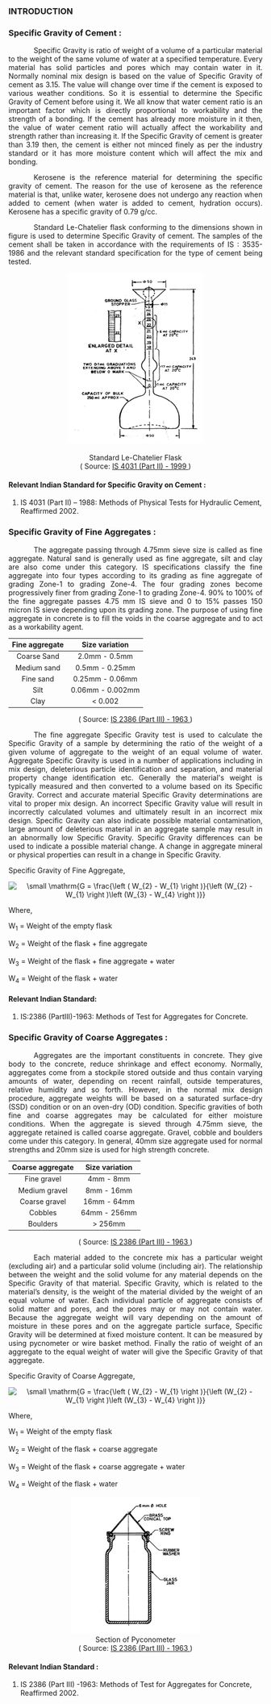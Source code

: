 ### INTRODUCTION<br>

### Specific Gravity of Cement :

<p style="text-indent:50px; text-align: justify">Specific Gravity is ratio of weight of a volume of a particular material to the weight of the same volume of water at a specified temperature. Every material has solid particles and pores which may contain water in it. Normally nominal mix design is based on the value of Specific Gravity of cement as 3.15. The value will change over time if the cement is exposed to various weather conditions. So it is essential to determine the Specific Gravity of Cement before using it. We all know that water cement ratio is an important factor which is directly proportional to workability and the strength of a bonding. If the cement has already more moisture in it then, the value of water cement ratio will actually affect the workability and strength rather than increasing it. If the Specific Gravity of cement is greater than 3.19 then, the cement is either not minced finely as per the industry standard or it has more moisture content which will affect the mix and bonding.</p>

<p style="text-indent:50px; text-align: justify">Kerosene is the reference material for determining the specific gravity of cement. The reason for the use of kerosene as the reference material is that, unlike water, kerosene does not undergo any reaction when added to cement (when water is added to cement, hydration occurs). Kerosene has a specific gravity of 0.79 g/cc.</p>

<p style="text-indent:50px; text-align: justify">Standard Le-Chatelier flask conforming to the dimensions shown in figure is used to determine Specific Gravity of cement. The samples of the cement shall be taken in accordance with the requirements of IS : 3535-1986 and the relevant standard specification for the type of cement being tested.</p>

<center>
<img src="images/theorypic-1.png"></img><br><br>
Standard Le-Chatelier Flask <br>
( Source: <a href="https://www.google.com/url?sa=t&rct=j&q=&esrc=s&source=web&cd=&cad=rja&uact=8&ved=2ahUKEwiMyK-KlYryAhWRbn0KHQwvAyUQFjAAegQIBRAD&url=https%3A%2F%2Flaw.resource.org%2Fpub%2Fin%2Fbis%2FS03%2Fis.4031.2.1999.pdf&usg=AOvVaw3XRG0zTdnkHY-MRH1otBLr">IS 4031 (Part II) - 1999 </a>)
</center>

#### Relevant Indian Standard for Specific Gravity on Cement :
1. IS 4031 (Part II) – 1988: Methods of Physical Tests for Hydraulic Cement, Reaffirmed 2002.<br>

### Specific Gravity of Fine Aggregates :

<p style="text-indent:50px; text-align: justify">The aggregate passing through 4.75mm sieve size is called as fine aggregate. Natural sand is generally used as fine aggregate, silt and clay are also come under this category. IS specifications classify the fine aggregate into four types according to its grading as fine aggregate of grading Zone-1 to grading Zone-4. The four grading zones become progressively finer from grading Zone-1 to grading Zone-4. 90% to 100% of the fine aggregate passes 4.75 mm IS sieve and 0 to 15% passes 150 micron IS sieve depending upon its grading zone. The purpose of using fine aggregate in concrete is to fill the voids in the coarse aggregate and to act as a workability agent.</p>

<center>

 Fine aggregate |   Size variation
:---:|:---:
Coarse Sand | 2.0mm - 0.5mm
Medium sand |	0.5mm - 0.25mm
Fine sand |	0.25mm - 0.06mm
Silt |	0.06mm - 0.002mm
Clay |	< 0.002

( Source: <a href="../experiment/images/pdf/is.2386.3.1963.pdf">IS 2386 (Part III) - 1963 </a>)
</center>

<p style="text-indent:50px; text-align: justify">The fine aggregate Specific Gravity test is used to calculate the Specific Gravity of a sample by determining the ratio of the weight of a given volume of aggregate to the weight of an equal volume of water. Aggregate Specific Gravity is used in a number of applications including in mix design, deleterious particle identification and separation, and material property change identification etc. Generally the material's weight is typically measured and then converted to a volume based on its Specific Gravity. Correct and accurate material Specific Gravity determinations are vital to proper mix design. An incorrect Specific Gravity value will result in incorrectly calculated volumes and ultimately result in an incorrect mix design. Specific Gravity can also indicate possible material contamination, large amount of deleterious material in an aggregate sample may result in an abnormally low Specific Gravity. Specific Gravity differences can be used to indicate a possible material change. A change in aggregate mineral or physical properties can result in a change in Specific Gravity.</p>

Specific Gravity of Fine Aggregate,
<center>
<img src="http://latex.codecogs.com/png.latex?\fn_jvn&space;\small&space;\mathrm{G&space;=&space;\frac{\left&space;(&space;W_{2}&space;-&space;W_{1}&space;\right&space;)}{\left&space;(W_{2}&space;-&space;W_{1}&space;\right&space;)\left&space;(W_{3}&space;-&space;W_{4}&space;\right&space;)}}" title="\small \mathrm{G = \frac{\left ( W_{2} - W_{1} \right )}{\left (W_{2} - W_{1} \right )\left (W_{3} - W_{4} \right )}}" />
</center>

Where,

W<sub>1</sub> = Weight of the empty flask

W<sub>2</sub> = Weight of the flask + fine aggregate

W<sub>3</sub> = Weight of the flask + fine aggregate + water

W<sub>4</sub> = Weight of the flask + water

#### Relevant Indian Standard:
1. IS:2386 (PartIII)-1963: Methods of Test for Aggregates for Concrete.<br>

### Specific Gravity of Coarse Aggregates :

<p style="text-indent:50px; text-align: justify">Aggregates are the important constituents in concrete. They give body to the concrete, reduce shrinkage and effect economy. Normally, aggregates come from a stockpile stored outside and thus contain varying amounts of water, depending on recent rainfall, outside temperatures, relative humidity and so forth. However, in the normal mix design procedure, aggregate weights will be based on a saturated surface-dry (SSD) condition or on an oven-dry (OD) condition. Specific gravities of both fine and coarse aggregates may be calculated for either moisture conditions. When the aggregate is sieved through 4.75mm sieve, the aggregate retained is called coarse aggregate. Gravel, cobble and boulders come under this category. In general, 40mm size aggregate used for normal strengths and 20mm size is used for high strength concrete.</p>

<center>

Coarse aggregate |   Size variation
:---:|:---:
Fine gravel |	4mm - 8mm
Medium gravel |	8mm - 16mm
Coarse gravel |	16mm - 64mm
Cobbles |	64mm - 256mm
Boulders |	> 256mm

( Source: <a href="../experiment/images/pdf/is.2386.3.1963.pdf">IS 2386 (Part III) - 1963 </a>)
</center>

<p style="text-indent:50px; text-align: justify">Each material added to the concrete mix has a particular weight (excluding air) and a particular solid volume (including air). The relationship between the weight and the solid volume for any material depends on the Specific Gravity of that material. Specific Gravity, which is related to the material’s density, is the weight of the material divided by the weight of an equal volume of water. Each individual particle of aggregate consists of solid matter and pores, and the pores may or may not contain water. Because the aggregate weight will vary depending on the amount of moisture in these pores and on the aggregate particle surface, Specific Gravity will be determined at fixed moisture content. It can be measured by using pycnometer or wire basket method. Finally the ratio of weight of an aggregate to the equal weight of water will give the Specific Gravity of that aggregate.</p>

Specific Gravity of Coarse Aggregate,
<center>
<img src="http://latex.codecogs.com/png.latex?\fn_jvn&space;\small&space;\mathrm{G&space;=&space;\frac{\left&space;(&space;W_{2}&space;-&space;W_{1}&space;\right&space;)}{\left&space;(W_{2}&space;-&space;W_{1}&space;\right&space;)\left&space;(W_{3}&space;-&space;W_{4}&space;\right&space;)}}" title="\small \mathrm{G = \frac{\left ( W_{2} - W_{1} \right )}{\left (W_{2} - W_{1} \right )\left (W_{3} - W_{4} \right )}}" />
</center>

Where,

W<sub>1</sub> = Weight of the empty flask

W<sub>2</sub> = Weight of the flask + coarse aggregate

W<sub>3</sub> = Weight of the flask + coarse aggregate + water

W<sub>4</sub> = Weight of the flask + water

<center>

<img src="images/coarseflask.PNG"></img><br>
Section of Pyconometer<br>
( Source: <a href="../experiment/images/pdf/is.2386.3.1963.pdf">IS 2386 (Part III) - 1963 </a>)
</center>

#### Relevant Indian Standard :
1. IS 2386 (Part III) -1963: Methods of Test for Aggregates for Concrete, Reaffirmed 2002. <br>
